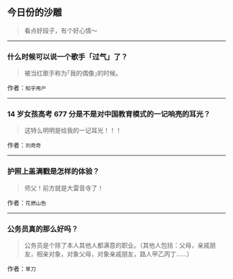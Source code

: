 ## 今日份的沙雕

> 看点好段子，有个好心情～


 
---

### 什么时候可以说一个歌手「过气」了？

> 被当红歌手称为｢我的偶像｣的时候。


作者：`知乎用户`

---

### 14 岁女孩高考 677 分是不是对中国教育模式的一记响亮的耳光？

> 这特么明明是给我的一记耳光！！！


作者：`刘奇奇`

---

### 护照上盖满戳是怎样的体验？

> 师父！前方就是大雷音寺了！


作者：`花燃山色`

---

### 公务员真的那么好吗？

> 公务员是个除了本人其他人都满意的职业。（其他人包括：父母，亲戚朋友，相亲对象，对象父母，对象亲戚朋友，路人甲乙丙丁……）


作者：`草刀`